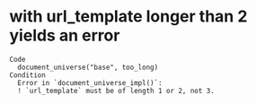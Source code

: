 # with url_template longer than 2 yields an error

    Code
      document_universe("base", too_long)
    Condition
      Error in `document_universe_impl()`:
      ! `url_template` must be of length 1 or 2, not 3.

